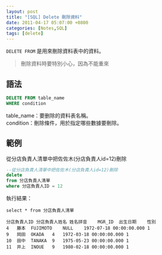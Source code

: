 ```yaml
---
layout: post
title: "[SQL] Delete 刪除資料"
date: 2011-04-17 05:07:00 +0800
categories: [Notes,SQL]
tags: [delete]
---
```


`DELETE FROM` 是用來刪除資料表中的資料。        

> 刪除資料時要特別小心，因為不能重來

## 語法

```sql
DELETE FROM table_name
WHERE condition
```

table_name：要删除的資料表名稱。        
condition：刪除條件，用於指定哪些數據要刪除。

## 範例

從分店負責人清單中把佐佐木(分店負責人id=12)刪除

```sql
--從分店負責人清單中把佐佐木(分店負責人id=12)刪除
delete  
from 分店負責人清單 
where 分店負責人ID = 12
```

執行結果：

```
select * from 分店負責人清單

分店負責人ID	分店負責人姓名	姓名拼音	MGR_ID	出生日期	性別
4	藤本	FUJIMOTO	NULL	1972-07-18 00:00:00.000	1
9	岡田	OKADA	4	1972-03-18 00:00:00.000	1
10	田中	TANAKA	9	1975-05-23 00:00:00.000	1
11	井上	INOUE	9	1980-02-18 00:00:00.000	1
```